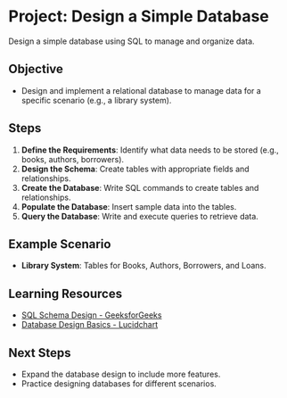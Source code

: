 # Project: Design a Simple Database

Design a simple database using SQL to manage and organize data.

## Objective
- Design and implement a relational database to manage data for a specific scenario (e.g., a library system).

## Steps
1. **Define the Requirements**: Identify what data needs to be stored (e.g., books, authors, borrowers).
2. **Design the Schema**: Create tables with appropriate fields and relationships.
3. **Create the Database**: Write SQL commands to create tables and relationships.
4. **Populate the Database**: Insert sample data into the tables.
5. **Query the Database**: Write and execute queries to retrieve data.

## Example Scenario
- **Library System**: Tables for Books, Authors, Borrowers, and Loans.

## Learning Resources
- [SQL Schema Design - GeeksforGeeks](https://www.geeksforgeeks.org/sql-schema/)
- [Database Design Basics - Lucidchart](https://www.lucidchart.com/pages/database-diagram/database-design)

## Next Steps
- Expand the database design to include more features.
- Practice designing databases for different scenarios.

